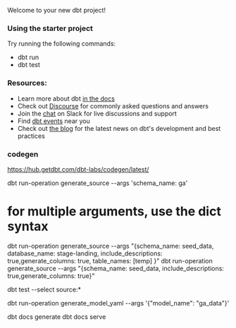 Welcome to your new dbt project!

### Using the starter project

Try running the following commands:
- dbt run
- dbt test


### Resources:
- Learn more about dbt [in the docs](https://docs.getdbt.com/docs/introduction)
- Check out [Discourse](https://discourse.getdbt.com/) for commonly asked questions and answers
- Join the [chat](https://community.getdbt.com/) on Slack for live discussions and support
- Find [dbt events](https://events.getdbt.com) near you
- Check out [the blog](https://blog.getdbt.com/) for the latest news on dbt's development and best practices

### codegen
https://hub.getdbt.com/dbt-labs/codegen/latest/


 dbt run-operation generate_source --args 'schema_name: ga'

 # for multiple arguments, use the dict syntax
 dbt run-operation generate_source --args "{schema_name: seed_data, database_name: stage-landing, include_descriptions: true,generate_columns: true, table_names: [temp]   }"
dbt run-operation generate_source --args "{schema_name: seed_data, include_descriptions: true,generate_columns: true}"

dbt test --select source:*


 dbt run-operation generate_model_yaml --args '{"model_name": "ga_data"}'

 dbt docs generate
 dbt docs serve